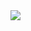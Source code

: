 <img src="https://img.shields.io/badge/amazon%20s3-FF9900.svg?style=for-the-badge&logo=Amazon-S3&logoColor=white">
